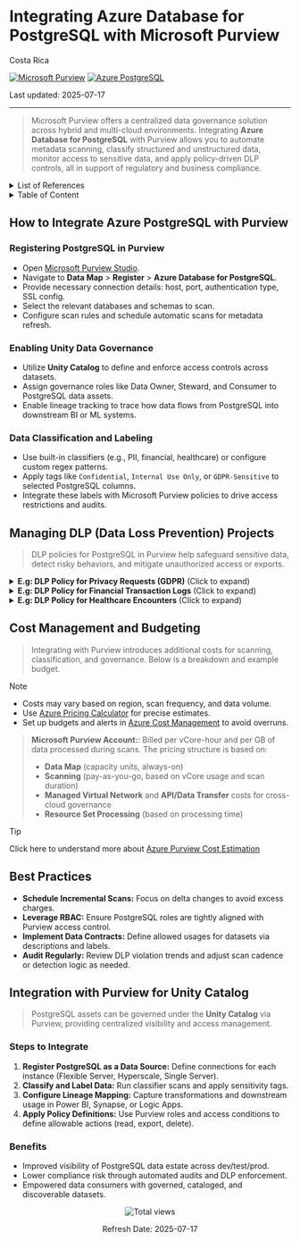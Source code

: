 # Integrating Azure Database for PostgreSQL with Microsoft Purview

Costa Rica

[![Microsoft Purview](https://img.shields.io/badge/Microsoft-Purview-blue)](https://learn.microsoft.com/en-us/azure/purview/) [![Azure PostgreSQL](https://img.shields.io/badge/Azure-PostgreSQL-blue)](https://learn.microsoft.com/en-us/azure/postgresql/)

Last updated: 2025-07-17

---

> Microsoft Purview offers a centralized data governance solution across hybrid and multi-cloud environments. Integrating **Azure Database for PostgreSQL** with Purview allows you to automate metadata scanning, classify structured and unstructured data, monitor access to sensitive data, and apply policy-driven DLP controls, all in support of regulatory and business compliance.

<details>
<summary>List of References</summary>

- [Microsoft Purview Documentation](https://learn.microsoft.com/en-us/azure/purview/)
- [Azure Database for PostgreSQL Documentation](https://learn.microsoft.com/en-us/azure/postgresql/)
- [Purview Data Loss Prevention](https://learn.microsoft.com/en-us/azure/purview/concept-data-loss-prevention)
- [Azure Pricing Calculator](https://azure.microsoft.com/en-us/pricing/calculator/)

</details>

<details>
<summary>Table of Content</summary>

- [How to Integrate Azure PostgreSQL with Purview](#how-to-integrate-azure-postgresql-with-purview)
  - [Registering PostgreSQL in Purview](#registering-postgresql-in-purview)
  - [Enabling Unity Data Governance](#enabling-unity-data-governance)
  - [Data Classification and Labeling](#data-classification-and-labeling)
- [Managing DLP Data Loss Prevention Projects](#managing-dlp-data-loss-prevention-projects)
- [Cost Management and Budgeting](#cost-management-and-budgeting)
- [Best Practices](#best-practices)
- [Integration with Purview for Unity Catalog](#integration-with-purview-for-unity-catalog)
  - [Steps to Integrate](#steps-to-integrate)
  - [Benefits](#benefits)

</details>

## How to Integrate Azure PostgreSQL with Purview

### Registering PostgreSQL in Purview

- Open [Microsoft Purview Studio](https://web.purview.azure.com/).
- Navigate to **Data Map** > **Register** > **Azure Database for PostgreSQL**.
- Provide necessary connection details: host, port, authentication type, SSL config.
- Select the relevant databases and schemas to scan.
- Configure scan rules and schedule automatic scans for metadata refresh.

### Enabling Unity Data Governance

- Utilize **Unity Catalog** to define and enforce access controls across datasets.
- Assign governance roles like Data Owner, Steward, and Consumer to PostgreSQL data assets.
- Enable lineage tracking to trace how data flows from PostgreSQL into downstream BI or ML systems.

### Data Classification and Labeling

- Use built-in classifiers (e.g., PII, financial, healthcare) or configure custom regex patterns.
- Apply tags like `Confidential`, `Internal Use Only`, or `GDPR-Sensitive` to selected PostgreSQL columns.
- Integrate these labels with Microsoft Purview policies to drive access restrictions and audits.

## Managing DLP (Data Loss Prevention) Projects

> DLP policies for PostgreSQL in Purview help safeguard sensitive data, detect risky behaviors, and mitigate unauthorized access or exports.

<details>
<summary><b>E.g: DLP Policy for Privacy Requests (GDPR)</b> (Click to expand)</summary>

> Fulfill data subject requests and enforce retention policies on customer records.

**Steps:**

1. **Create a DLP Policy:** Apply to tables like `customers`, `login_sessions`, `preferences`.
2. **Define Detection Rules:** Use classifiers for names, emails, phone numbers, and IP addresses.
3. **Set Actions:**  
   - Alert Data Protection Officers on access to expired retention data.  
   - Mark records eligible for deletion or redaction.
4. **Monitor and Audit:** Review logs and policy triggers using Purview’s compliance dashboard.

</details>

<details>
<summary><b>E.g: DLP Policy for Financial Transaction Logs</b> (Click to expand)</summary>

> Protect payment records in compliance with PCI DSS or local finance laws.

**Steps:**

1. **Create a DLP Policy:** Focus on tables like `transactions`, `billing_statements`, `refunds`.
2. **Define Detection Rules:** Detect patterns like credit card numbers, bank routing codes, or IBANs.
3. **Set Actions:**  
   - Mask account numbers and transaction details for general users.  
   - Notify finance leads on suspected mass exports or dumps.
4. **Monitor and Audit:** View access maps filtered by time-of-day or source IP.

</details>

<details>
<summary><b>E.g: DLP Policy for Healthcare Encounters</b> (Click to expand)</summary>

> Enforce HIPAA-equivalent practices for healthcare-related apps built on PostgreSQL.

**Steps:**

1. **Create a DLP Policy:** Scan tables like `medical_visits`, `patient_conditions`, `insurance_claims`.
2. **Define Detection Rules:** Detect MRNs, ICD-10 codes, medication fields.
3. **Set Actions:**  
   - Restrict access to only licensed care teams.  
   - Encrypt report exports and flag audit logs for external transmission.
4. **Monitor and Audit:** Maintain a change-tracking history for sensitive records.

</details>

## Cost Management and Budgeting

> Integrating with Purview introduces additional costs for scanning, classification, and governance. Below is a breakdown and example budget.

> [!NOTE]
>
> - Costs may vary based on region, scan frequency, and data volume.
> - Use [Azure Pricing Calculator](https://azure.microsoft.com/en-us/pricing/calculator/) for precise estimates.
> - Set up budgets and alerts in [Azure Cost Management](https://learn.microsoft.com/en-us/azure/cost-management-billing/costs/) to avoid overruns.

> **Microsoft Purview Account:**: Billed per vCore-hour and per GB of data processed during scans.
> The pricing structure is based on:
>
> - **Data Map** (capacity units, always-on)
> - **Scanning** (pay-as-you-go, based on vCore usage and scan duration)
> - **Managed Virtual Network** and **API/Data Transfer** costs for cross-cloud governance
> - **Resource Set Processing** (based on processing time)

> [!TIP]
> Click here to understand more about [Azure Purview Cost Estimation](../../Purview/Cost-Estimation.md)

## Best Practices

- **Schedule Incremental Scans:** Focus on delta changes to avoid excess charges.
- **Leverage RBAC:** Ensure PostgreSQL roles are tightly aligned with Purview access control.
- **Implement Data Contracts:** Define allowed usages for datasets via descriptions and labels.
- **Audit Regularly:** Review DLP violation trends and adjust scan cadence or detection logic as needed.

## Integration with Purview for Unity Catalog

> PostgreSQL assets can be governed under the **Unity Catalog** via Purview, providing centralized visibility and access management.

### Steps to Integrate

1. **Register PostgreSQL as a Data Source:** Define connections for each instance (Flexible Server, Hyperscale, Single Server).
2. **Classify and Label Data:** Run classifier scans and apply sensitivity tags.
3. **Configure Lineage Mapping:** Capture transformations and downstream usage in Power BI, Synapse, or Logic Apps.
4. **Apply Policy Definitions:** Use Purview roles and access conditions to define allowable actions (read, export, delete).

### Benefits

- Improved visibility of PostgreSQL data estate across dev/test/prod.
- Lower compliance risk through automated audits and DLP enforcement.
- Empowered data consumers with governed, cataloged, and discoverable datasets.

<!-- START BADGE -->
<div align="center">
  <img src="https://img.shields.io/badge/Total%20views-1282-limegreen" alt="Total views">
  <p>Refresh Date: 2025-07-17</p>
</div>
<!-- END BADGE -->
